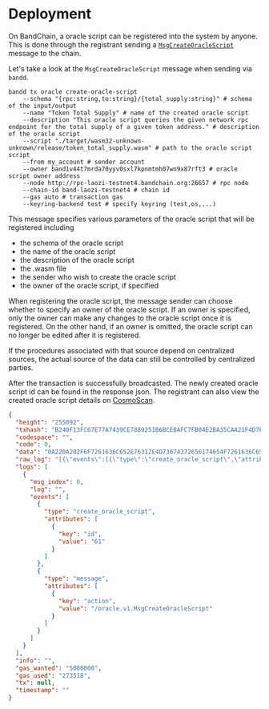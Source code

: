 <!--
order: 3
-->

# Deployment

On BandChain, a oracle script can be registered into the system by anyone. This is done through the registrant sending
a [`MsgCreateOracleScript`](/whitepaper/protocol-messages.html#msgcreateoraclescript) message to the chain.

Let's take a look at the `MsgCreateOracleScript` message when sending via `bandd`.

```shell
bandd tx oracle create-oracle-script
    --schema "{rpc:string,to:string}/{total_supply:string}" # schema of the input/output
    --name "Token Total Supply" # name of the created oracle script
    --description "This oracle script queries the given network rpc endpoint for the total supply of a given token address." # description of the oracle script
    --script "./target/wasm32-unknown-unknown/release/token_total_supply.wasm" # path to the oracle script script
    --from my_account # sender account
    --owner band1v44t7mrda70yyv0sxl7kpnmtmh07wn9x87rft3 # oracle script owner address
    --node http://rpc-laozi-testnet4.bandchain.org:26657 # rpc node
    --chain-id band-laozi-testnet4 # chain id
    --gas auto # transaction gas
    --keyring-backend test # specify keyring (test,os,...)
```

This message specifies various parameters of the oracle script that will be registered including

- the schema of the oracle script
- the name of the oracle script
- the description of the oracle script
- the .wasm file
- the sender who wish to create the oracle script
- the owner of the oracle script, if specified

When registering the oracle script, the message sender can choose whether to specify an owner of the oracle script.
If an owner is specified, only the owner can make any changes to the oracle script once it is registered.
On the other hand, if an owner is
omitted, the oracle script can no longer be edited after it is registered.

If the procedures associated with that source depend on centralized sources, the actual source of the data can still be
controlled by centralized parties.

After the transaction is successfully broadcasted. The newly created oracle script id can be found in the response json.
The registrant can also view the created oracle script details on [CosmoScan](https://cosmoscan.io/oracle-scripts/).

```json
{
  "height": "255092",
  "txhash": "B240F13FC67E77A7439CE7889251B6BCEBAFC7FB04E2BA35CAA21F4D7EE79C41",
  "codespace": "",
  "code": 0,
  "data": "0A220A202F6F7261636C652E76312E4D73674372656174654F7261636C65536372697074",
  "raw_log": "[{\"events\":[{\"type\":\"create_oracle_script\",\"attributes\":[{\"key\":\"id\",\"value\":\"61\"}]},{\"type\":\"message\",\"attributes\":[{\"key\":\"action\",\"value\":\"/oracle.v1.MsgCreateOracleScript\"}]}]}]",
  "logs": [
    {
      "msg_index": 0,
      "log": "",
      "events": [
        {
          "type": "create_oracle_script",
          "attributes": [
            {
              "key": "id",
              "value": "61"
            }
          ]
        },
        {
          "type": "message",
          "attributes": [
            {
              "key": "action",
              "value": "/oracle.v1.MsgCreateOracleScript"
            }
          ]
        }
      ]
    }
  ],
  "info": "",
  "gas_wanted": "5000000",
  "gas_used": "273518",
  "tx": null,
  "timestamp": ""
}
```
